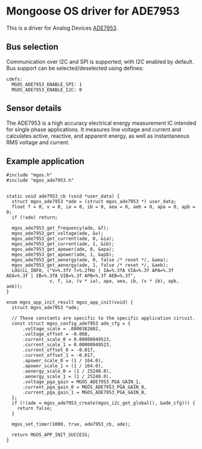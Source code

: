 # Mongoose OS driver for ADE7953

This is a driver for Analog Devices [ADE7953](docs/ADE7953.pdf).

## Bus selection

Communication over I2C and SPI is supported, with I2C enabled by default. Bus
support can be selected/deselected using defines:

```
cdefs:
  MGOS_ADE7953_ENABLE_SPI: 1
  MGOS_ADE7953_ENABLE_I2C: 0
```

## Sensor details

The ADE7953 is a high accuracy electrical energy measurement
IC intended for single phase applications. It measures line voltage
and current and calculates active, reactive, and apparent energy,
as well as instantaneous RMS voltage and current.

## Example application

```
#include "mgos.h"
#include "mgos_ade7953.h"


static void ade7953_cb (void *user_data) {
  struct mgos_ade7953 *ade = (struct mgos_ade7953 *) user_data;
  float f = 0, v = 0, ia = 0, ib = 0, aea = 0, aeb = 0, apa = 0, apb = 0;
  if (!ade) return;

  mgos_ade7953_get_frequency(ade, &f);
  mgos_ade7953_get_voltage(ade, &v);
  mgos_ade7953_get_current(ade, 0, &ia);
  mgos_ade7953_get_current(ade, 1, &ib);
  mgos_ade7953_get_apower(ade, 0, &apa);
  mgos_ade7953_get_apower(ade, 1, &apb);
  mgos_ade7953_get_aenergy(ade, 0, false /* reset */, &aea);
  mgos_ade7953_get_aenergy(ade, 1, false /* reset */, &aeb);
  LOG(LL_INFO, ("V=%.3fV f=%.2fHz | IA=%.3fA VIA=%.3f APA=%.3f AEA=%.3f | IB=%.3fA VIB=%.3f APB=%.3f AEB=%.3f",
                v, f, ia, (v * ia), apa, aea, ib, (v * ib), apb, aeb));
}

enum mgos_app_init_result mgos_app_init(void) {
  struct mgos_ade7953 *ade;

  // These constants are specific to the specific application circuit.
  const struct mgos_config_ade7953 ade_cfg = {
      .voltage_scale = .0000382602,
      .voltage_offset = -0.068,
      .current_scale_0 = 0.00000949523,
      .current_scale_1 = 0.00000949523,
      .current_offset_0 = -0.017,
      .current_offset_1 = -0.017,
      .apower_scale_0 = (1 / 164.0),
      .apower_scale_1 = (1 / 164.0),
      .aenergy_scale_0 = (1 / 25240.0),
      .aenergy_scale_1 = (1 / 25240.0),
      .voltage_pga_gain = MGOS_ADE7953_PGA_GAIN_1,
      .current_pga_gain_0 = MGOS_ADE7953_PGA_GAIN_8,
      .current_pga_gain_1 = MGOS_ADE7953_PGA_GAIN_8,
  };
  if (!(ade = mgos_ade7953_create(mgos_i2c_get_global(), &ade_cfg))) {
    return false;
  }

  mgos_set_timer(1000, true, ade7953_cb, ade);

  return MGOS_APP_INIT_SUCCESS;
}

```
